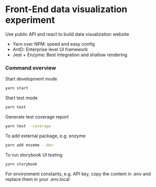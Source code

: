# Front-End data visualization experiment

Use public API and react to build data visualization website

* Yarn over NPM: speed and easy config
* AntD: Enterprise level UI framework
* Jest + Enzyme: Best integration and shallow rendering

### Command overview

Start development mode

```sh
yarn start
```

Start test mode

```sh
yarn test
```

Generate test coverage report

```sh
yarn test --coverage
```

To add external package, e.g. enzyme

```sh
yarn add enzeme --dev
```

To run storybook UI testing

```sh
yarn storybook
```

For environment constants, e.g. API key, copy the content in .env and replace
them in your .env.local
